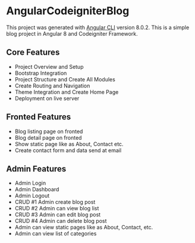 # AngularCodeigniterBlog

This project was generated with [Angular CLI](https://github.com/angular/angular-cli) version 8.0.2. This is a simple blog project in Angular 8 and Codeigniter Framework.

## Core Features
- Project Overview and Setup
- Bootstrap Integration
- Project Structure and Create All Modules
- Create Routing and Navigation
- Theme Integration and Create Home Page
- Deployment on live server

## Fronted Features
- Blog listing page on fronted
- Blog detail page on fronted
- Show static page like as About, Contact etc.
- Create contact form and data send at email

## Admin Features
- Admin Login
- Admin Dashboard
- Admin Logout
- CRUD #1 Admin create blog post
- CRUD #2 Admin can view blog list
- CRUD #3 Admin can edit blog post
- CRUD #4 Admin can delete blog post
- Admin can view static pages like as About, Contact, etc.
- Admin can view list of categories